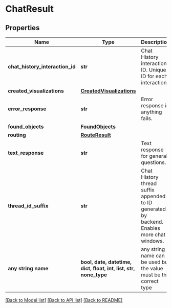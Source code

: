 # ChatResult


## Properties
Name | Type | Description | Notes
------------ | ------------- | ------------- | -------------
**chat_history_interaction_id** | **str** | Chat History interaction ID. Unique ID for each interaction. | [optional] 
**created_visualizations** | [**CreatedVisualizations**](CreatedVisualizations.md) |  | [optional] 
**error_response** | **str** | Error response in anything fails. | [optional] 
**found_objects** | [**FoundObjects**](FoundObjects.md) |  | [optional] 
**routing** | [**RouteResult**](RouteResult.md) |  | [optional] 
**text_response** | **str** | Text response for general questions. | [optional] 
**thread_id_suffix** | **str** | Chat History thread suffix appended to ID generated by backend. Enables more chat windows. | [optional] 
**any string name** | **bool, date, datetime, dict, float, int, list, str, none_type** | any string name can be used but the value must be the correct type | [optional]

[[Back to Model list]](../README.md#documentation-for-models) [[Back to API list]](../README.md#documentation-for-api-endpoints) [[Back to README]](../README.md)


